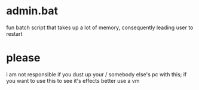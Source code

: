 # admin.bat

fun batch script that takes up a lot of memory, consequently leading user to restart

# please
i am not responsible if you dust up your / somebody else's pc with this; if you want to use this to see it's effects better use a vm
